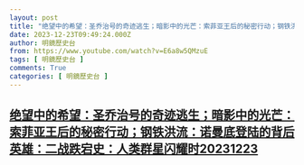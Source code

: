 ```yaml
---
layout: post
title: "绝望中的希望：圣乔治号的奇迹逃生；暗影中的光芒：索菲亚王后的秘密行动；钢铁洪流：诺曼底登陆的背后英雄：二战跌宕史：人类群星闪耀时20231223"
date: 2023-12-23T09:49:24.000Z
author: 明鏡歷史台
from: https://www.youtube.com/watch?v=E6a8w5QMzuE
tags: [ 明鏡歷史台 ]
comments: True
categories: [ 明鏡歷史台 ]
---
```

<!--1703324964000-->
[绝望中的希望：圣乔治号的奇迹逃生；暗影中的光芒：索菲亚王后的秘密行动；钢铁洪流：诺曼底登陆的背后英雄：二战跌宕史：人类群星闪耀时20231223](https://www.youtube.com/watch?v=E6a8w5QMzuE)
------

<div>

</div>
